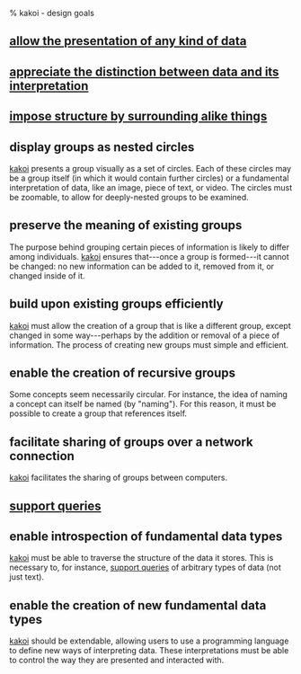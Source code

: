 % kakoi - design goals

## [allow the presentation of any kind of data](any-data.html) ##

## [appreciate the distinction between data and its interpretation](data-versus-interpretation.html) ##

## [impose structure by surrounding alike things](structure-through-surrounding.html) ##

## display groups as nested circles ##

[kakoi](kakoi.html) presents a group visually as a set of circles. Each of these
circles may be a group itself (in which it would contain further circles) or a
fundamental interpretation of data, like an image, piece of text, or video. The
circles must be zoomable, to allow for deeply-nested groups to be examined.

## preserve the meaning of existing groups ##

The purpose behind grouping certain pieces of information is likely to differ
among individuals. [kakoi](kakoi.html) ensures that---once a group is
formed---it cannot be changed: no new information can be added to it, removed
from it, or changed inside of it.

## build upon existing groups efficiently ##

[kakoi](kakoi.html) must allow the creation of a group that is like a different
group, except changed in some way---perhaps by the addition or removal of a
piece of information. The process of creating new groups must simple and
efficient.

## enable the creation of recursive groups ##

Some concepts seem necessarily circular. For instance, the idea of naming a
concept can itself be named (by "naming"). For this reason, it must be possible
to create a group that references itself.

## facilitate sharing of groups over a network connection ##

[kakoi](kakoi.html) facilitates the sharing of groups between computers.

## [support queries](support-queries.html) ##

## enable introspection of fundamental data types ##

[kakoi](kakoi.html) must be able to traverse the structure of the data it
stores. This is necessary to, for instance, [support queries](#support-queries)
of arbitrary types of data (not just text).

## enable the creation of new fundamental data types ##

[kakoi](kakoi.html) should be extendable, allowing users to use a programming
language to define new ways of interpreting data. These interpretations must be
able to control the way they are presented and interacted with.
